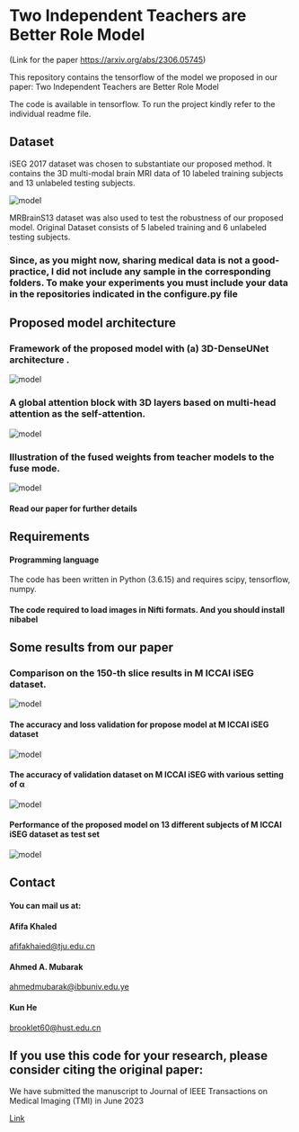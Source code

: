 
# Two Independent Teachers are Better Role Model


(Link for the paper https://arxiv.org/abs/2306.05745)
  

This repository contains the tensorflow  of the model we proposed in our paper: Two Independent Teachers are Better Role Model

The code is available in tensorflow. To run the project kindly refer to the individual readme file.





## Dataset


iSEG 2017 dataset was chosen to substantiate our proposed method. It contains the 3D multi-modal brain MRI data of 10 labeled training subjects and 13 unlabeled testing subjects.

   
![model](./MICCAIiSEG_dataset_example.jpg)





MRBrainS13 dataset was also used to test the robustness of our proposed model. Original Dataset consists of 5 labeled training and 6 unlabeled testing subjects. 



### Since, as you might now, sharing medical data is not a good-practice, I did not include any sample in the corresponding folders. To make your experiments you must include your data in the repositories indicated in the configure.py file


## Proposed model architecture



### Framework of the proposed model with (a) 3D-DenseUNet architecture .

![model](./Proposed_Model.jpg)

### A global attention block with 3D layers based on multi-head attention as the self-attention.

![model](./Proposed_Model2.jpg)


### Illustration of the fused weights from teacher models to the fuse mode.

![model](./Proposed_Model3.jpg)


#### Read our paper for further details


##   Requirements
####  Programming language

The code has been written in Python (3.6.15) and requires
scipy,
tensorflow,
numpy.

#### The code required  to load images in Nifti formats. And  you should install nibabel

## Some results from our paper

### Comparison on the 150-th slice results in M ICCAI iSEG dataset.

![model](./Result.jpg)

#### The accuracy and loss validation for propose model at M ICCAI iSEG dataset

![model](./Accloss.jpg)


#### The accuracy of validation dataset on M ICCAI iSEG with various setting of α


![model](./Dif_alpha_values.jpg)


#### Performance of the proposed model on 13 different subjects of M ICCAI iSEG dataset as test set


![model](./DC.jpg)


## Contact

####  You can mail us at: 



#### Afifa Khaled 

afifakhaied@tju.edu.cn

#### Ahmed A. Mubarak

ahmedmubarak@ibbuniv.edu.ye

#### Kun He
brooklet60@hust.edu.cn




## If you use this code for your research, please consider citing the original paper:


We have submitted the manuscript to Journal of IEEE Transactions on Medical Imaging (TMI) in June 2023

[Link](https://arxiv.org/abs/2306.05745)
